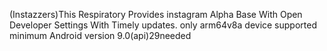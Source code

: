
(Instazzers)This Respiratory Provides instagram Alpha Base With Open Developer Settings With Timely updates. only arm64v8a device supported minimum Android version 9.0(api)29needed

